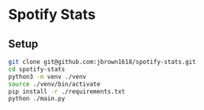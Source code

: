 # Spotify Stats

## Setup

```bash
git clone git@github.com:jbrown1618/spotify-stats.git
cd spotify-stats
python3 -m venv ./venv
source ./venv/bin/activate
pip install -r ./requirements.txt
python ./main.py
```